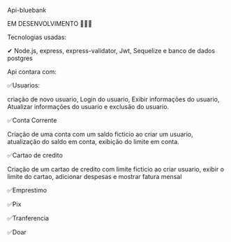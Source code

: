 Api-bluebank

EM DESENVOLVIMENTO 🚨🚨🚨

Tecnologias usadas:

✔ Node.js, express, express-validator, Jwt, Sequelize e banco de dados postgres

Api contara com:

✅Usuarios:

  criação de novo usuario, Login do usuario, Exibir informações do usuario, Atualizar informações do usuario e exclusão do usuario.
  
✅Conta Corrente
  
  Criação de uma conta com um saldo ficticio ao criar um usuario, atualização do saldo em conta, exibição do limite em conta.

✅Cartao de credito

  Criação de um cartao de credito com limite ficticio ao criar usuario, exibir o limite do cartao, adicionar despesas e mostrar fatura mensal
  
✅Emprestimo
  
✅Pix

✅Tranferencia

✅Doar
